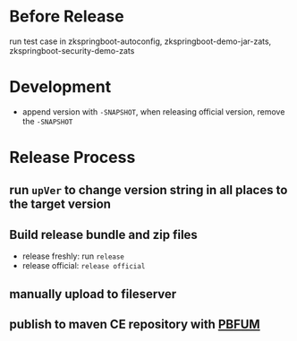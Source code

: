 # Before Release
run test case in zkspringboot-autoconfig, zkspringboot-demo-jar-zats, zkspringboot-security-demo-zats

# Development
* append version with `-SNAPSHOT`, when releasing official version, remove the `-SNAPSHOT`

# Release Process
## run `upVer` to change version string in all places to the target version
## Build release bundle and zip files  
* release freshly: run `release`
* release official: `release official`
## manually upload to fileserver
## publish to maven CE repository with [PBFUM](http://jenkins2/view/All/job/PBFUM/)